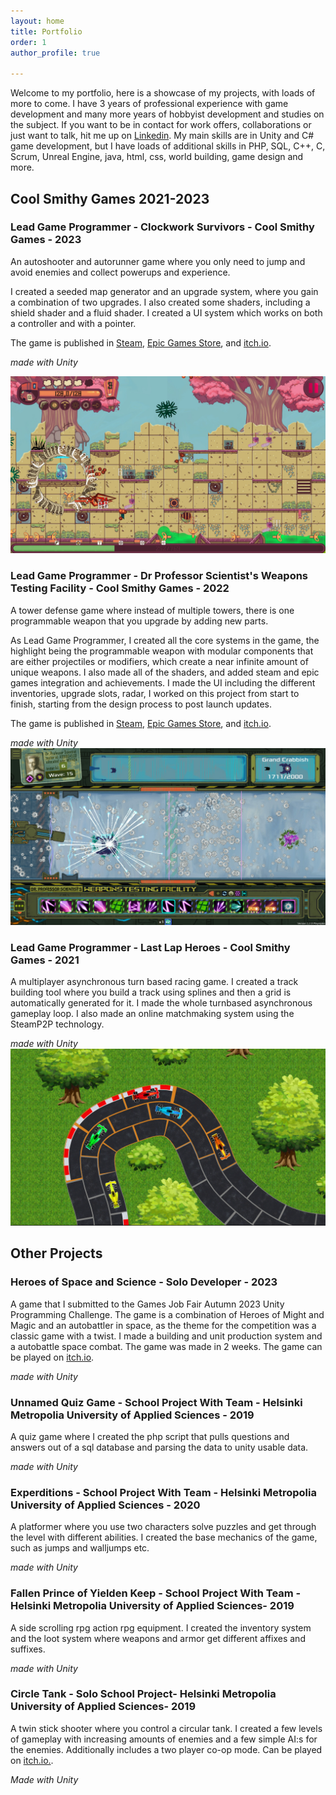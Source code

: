 ```yaml
---
layout: home
title: Portfolio
order: 1
author_profile: true

---
```

Welcome to my portfolio, here is a showcase of my projects, with loads of more to come. I have 3 years of professional experience with game development and many more years of hobbyist development and studies on the subject. 
If you want to be in contact for work offers, collaborations or just want to talk, hit me up on <a href = "https://www.linkedin.com/in/niklas-malinen-19307917a/">Linkedin</a>.  My main skills are in Unity and C# game development, but I have loads of additional skills in PHP, SQL, C++, C, Scrum, Unreal Engine, java, html, css, world building, game design and more.

<h2> Cool Smithy Games 2021-2023</h2>


<h3 id="clockwork-survivors"> Lead Game Programmer - Clockwork Survivors - Cool Smithy Games - 2023</h3>
An autoshooter and autorunner game where you only need to jump and avoid enemies and collect powerups and experience.

I created a seeded map generator and an upgrade system, where you gain a combination of two upgrades. I also created some shaders, including a shield shader and a fluid shader. I created a UI system which works on both a controller and with a pointer.

The game is published in <a href="https://store.steampowered.com/app/2062390/Clockwork_Survivors">Steam</a>, <a href="https://store.epicgames.com/en-US/p/clockwork-survivors-c6b7c4"> Epic Games Store</a>, and <a href= "https://coolsmithygames.itch.io/clockwork-survivors">itch.io</a>.


*made with Unity*

<img title="Clockwork Survivors Screenshot" alt="a screenshot of Clocwork Survivors gameplay" src="/assets/images/ClockworkScreenshot.jpg">

<h3 id="dps"> Lead Game Programmer - Dr Professor Scientist's Weapons Testing Facility - Cool Smithy Games - 2022</h3>

A tower defense game where instead of multiple towers, there is one programmable weapon that you upgrade by adding new parts. 

As Lead Game Programmer, I created all the core systems in the game, the highlight being the programmable weapon with modular components that are either projectiles or modifiers, which create a near infinite amount of unique weapons. I also made all of the shaders, and added steam and epic games integration and achievements. I made the UI including the different inventories, upgrade slots, radar, I worked on this project from start to finish, starting from the design process to post launch updates. 

The game is published in <a href="https://store.steampowered.com/app/1894320/Dr_Professor_Scientists_Weapons_Testing_Facility/">Steam</a>, <a href="https://store.epicgames.com/en-US/p/dr-professor-scientists-weapons-testing-facility-20a02f">Epic Games Store</a>, and <a href="https://coolsmithygames.itch.io/dpswtf"> itch.io</a>.


*made with Unity*
<img title="Screenshot" alt="a screenshot of Dr. Professor Scientist's Weapons Testing Facility gameplay" src="/assets/images/DPSScreenshot.jpg">


<h3 id="llh"> Lead Game Programmer - Last Lap Heroes - Cool Smithy Games - 2021</h3>

A multiplayer asynchronous turn based racing game. I created a track building tool where you build a track using splines and then a grid is automatically generated for it. I made the whole turnbased asynchronous gameplay loop.
I also made an online matchmaking system using the SteamP2P technology.


*made with Unity*
<img title="Screenshot" alt="Alt text" src="/assets/images/LLH.jpg">

<h2> Other Projects </h2>
<h3 id="hoss">  Heroes of Space and Science - Solo Developer - 2023</h3>

A game that I submitted to the Games Job Fair Autumn 2023 Unity Programming Challenge. The game is a combination of Heroes of Might and Magic and an autobattler in space, as the theme for the competition was a classic game with a twist. I made a building and unit production system and a autobattle space combat. The game was made in 2 weeks. The game can be played on <a href="https://paoran.itch.io/homminspace">itch.io</a>.


*made with Unity*

<h3 id="quiz"> Unnamed Quiz Game - School Project With Team - Helsinki Metropolia University of Applied Sciences - 2019</h3>

A quiz game where I created the php script that pulls questions and answers out of a sql database and parsing the data to unity usable data.


*made with Unity*
<h3 id="experditions"> 
Experditions - School Project With Team - Helsinki Metropolia University of Applied Sciences - 2020</h3>

A platformer where you use two characters solve puzzles and get through the level with different abilities. I created the base mechanics of the game, such as jumps and walljumps etc.

*made with Unity*
<h3 id="fallenPrince"> Fallen Prince of Yielden Keep - School Project With Team - Helsinki Metropolia University of Applied Sciences- 2019</h3>

A side scrolling rpg action rpg equipment. I created the inventory system and the loot system where weapons and armor get different affixes and suffixes.

*made with Unity*
<h3 id="CircleTank"> Circle Tank - Solo School Project- Helsinki Metropolia University of Applied Sciences- 2019</h3>

A twin stick shooter where you control a circular tank. I created a few levels of gameplay with increasing amounts of enemies and a few simple AI:s for the enemies. Additionally includes a two player co-op mode. Can be played on <a href="https://paoran.itch.io/circle-tank-rise-of-the-squares">itch.io.</a>.


*Made with Unity*